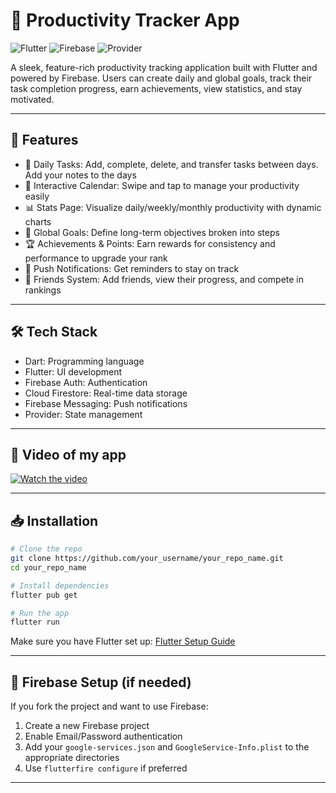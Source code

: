 # 📱 Productivity Tracker App

![Flutter](https://img.shields.io/badge/Flutter-3.19-blue?logo=flutter)
![Firebase](https://img.shields.io/badge/Firebase-integrated-yellow?logo=firebase)
![Provider](https://img.shields.io/badge/State%20Management-Provider-green)

A sleek, feature-rich productivity tracking application built with Flutter and powered by Firebase. Users can create daily and global goals, track their task completion progress, earn achievements, view statistics, and stay motivated.

---

## 🚀 Features

* 📆 Daily Tasks: Add, complete, delete, and transfer tasks between days. Add your notes to the days
* 📅 Interactive Calendar: Swipe and tap to manage your productivity easily
* 📊 Stats Page: Visualize daily/weekly/monthly productivity with dynamic charts
* 🧠 Global Goals: Define long-term objectives broken into steps
* 🏆 Achievements & Points: Earn rewards for consistency and performance to upgrade your rank
* 🔔 Push Notifications: Get reminders to stay on track
* 👥 Friends System: Add friends, view their progress, and compete in rankings

---

## 🛠 Tech Stack

* Dart: Programming language
* Flutter: UI development
* Firebase Auth: Authentication
* Cloud Firestore: Real-time data storage
* Firebase Messaging: Push notifications
* Provider: State management

---

## 🎥 Video of my app

[![Watch the video](https://img.youtube.com/vi/v=NtxZy95QCc4/0.jpg)](https://www.youtube.com/watch?v=NtxZy95QCc4)

---

## 📥 Installation

```bash
# Clone the repo
git clone https://github.com/your_username/your_repo_name.git
cd your_repo_name

# Install dependencies
flutter pub get

# Run the app
flutter run
```

Make sure you have Flutter set up: [Flutter Setup Guide](https://flutter.dev/docs/get-started/install)

---

## 🔐 Firebase Setup (if needed)

If you fork the project and want to use Firebase:

1. Create a new Firebase project
2. Enable Email/Password authentication
3. Add your `google-services.json` and `GoogleService-Info.plist` to the appropriate directories
4. Use `flutterfire configure` if preferred

---
